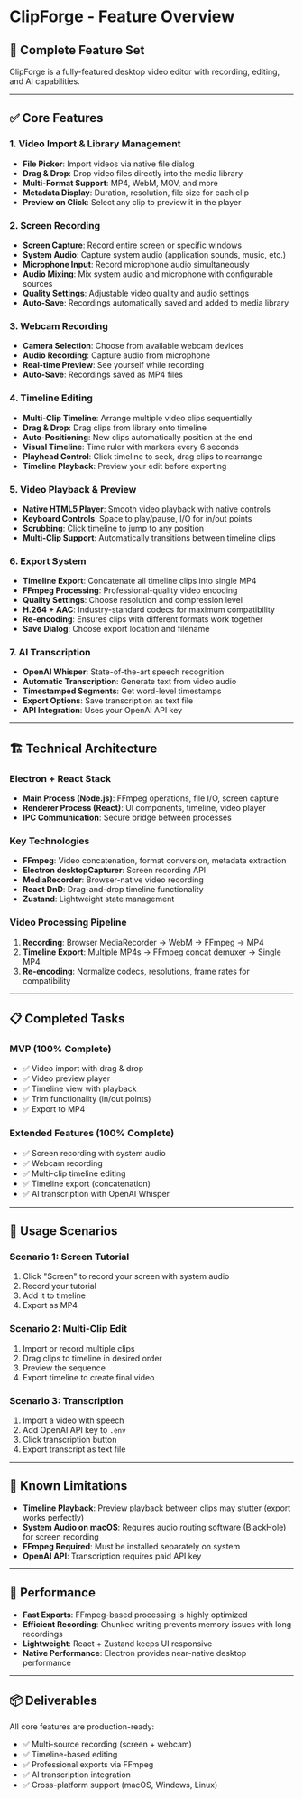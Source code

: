 # ClipForge - Feature Overview

## 🎉 Complete Feature Set

ClipForge is a fully-featured desktop video editor with recording, editing, and AI capabilities.

---

## ✅ Core Features

### 1. Video Import & Library Management
- **File Picker**: Import videos via native file dialog
- **Drag & Drop**: Drop video files directly into the media library
- **Multi-Format Support**: MP4, WebM, MOV, and more
- **Metadata Display**: Duration, resolution, file size for each clip
- **Preview on Click**: Select any clip to preview it in the player

### 2. Screen Recording
- **Screen Capture**: Record entire screen or specific windows
- **System Audio**: Capture system audio (application sounds, music, etc.)
- **Microphone Input**: Record microphone audio simultaneously
- **Audio Mixing**: Mix system audio and microphone with configurable sources
- **Quality Settings**: Adjustable video quality and audio settings
- **Auto-Save**: Recordings automatically saved and added to media library

### 3. Webcam Recording
- **Camera Selection**: Choose from available webcam devices
- **Audio Recording**: Capture audio from microphone
- **Real-time Preview**: See yourself while recording
- **Auto-Save**: Recordings saved as MP4 files

### 4. Timeline Editing
- **Multi-Clip Timeline**: Arrange multiple video clips sequentially
- **Drag & Drop**: Drag clips from library onto timeline
- **Auto-Positioning**: New clips automatically position at the end
- **Visual Timeline**: Time ruler with markers every 6 seconds
- **Playhead Control**: Click timeline to seek, drag clips to rearrange
- **Timeline Playback**: Preview your edit before exporting

### 5. Video Playback & Preview
- **Native HTML5 Player**: Smooth video playback with native controls
- **Keyboard Controls**: Space to play/pause, I/O for in/out points
- **Scrubbing**: Click timeline to jump to any position
- **Multi-Clip Support**: Automatically transitions between timeline clips

### 6. Export System
- **Timeline Export**: Concatenate all timeline clips into single MP4
- **FFmpeg Processing**: Professional-quality video encoding
- **Quality Settings**: Choose resolution and compression level
- **H.264 + AAC**: Industry-standard codecs for maximum compatibility
- **Re-encoding**: Ensures clips with different formats work together
- **Save Dialog**: Choose export location and filename

### 7. AI Transcription
- **OpenAI Whisper**: State-of-the-art speech recognition
- **Automatic Transcription**: Generate text from video audio
- **Timestamped Segments**: Get word-level timestamps
- **Export Options**: Save transcription as text file
- **API Integration**: Uses your OpenAI API key

---

## 🏗️ Technical Architecture

### Electron + React Stack
- **Main Process (Node.js)**: FFmpeg operations, file I/O, screen capture
- **Renderer Process (React)**: UI components, timeline, video player
- **IPC Communication**: Secure bridge between processes

### Key Technologies
- **FFmpeg**: Video concatenation, format conversion, metadata extraction
- **Electron desktopCapturer**: Screen recording API
- **MediaRecorder**: Browser-native video recording
- **React DnD**: Drag-and-drop timeline functionality
- **Zustand**: Lightweight state management

### Video Processing Pipeline
1. **Recording**: Browser MediaRecorder → WebM → FFmpeg → MP4
2. **Timeline Export**: Multiple MP4s → FFmpeg concat demuxer → Single MP4
3. **Re-encoding**: Normalize codecs, resolutions, frame rates for compatibility

---

## 📋 Completed Tasks

### MVP (100% Complete)
- ✅ Video import with drag & drop
- ✅ Video preview player
- ✅ Timeline view with playback
- ✅ Trim functionality (in/out points)
- ✅ Export to MP4

### Extended Features (100% Complete)
- ✅ Screen recording with system audio
- ✅ Webcam recording
- ✅ Multi-clip timeline editing
- ✅ Timeline export (concatenation)
- ✅ AI transcription with OpenAI Whisper

---

## 🎯 Usage Scenarios

### Scenario 1: Screen Tutorial
1. Click "Screen" to record your screen with system audio
2. Record your tutorial
3. Add it to timeline
4. Export as MP4

### Scenario 2: Multi-Clip Edit
1. Import or record multiple clips
2. Drag clips to timeline in desired order
3. Preview the sequence
4. Export timeline to create final video

### Scenario 3: Transcription
1. Import a video with speech
2. Add OpenAI API key to `.env`
3. Click transcription button
4. Export transcript as text file

---

## 🔧 Known Limitations

- **Timeline Playback**: Preview playback between clips may stutter (export works perfectly)
- **System Audio on macOS**: Requires audio routing software (BlackHole) for screen recording
- **FFmpeg Required**: Must be installed separately on system
- **OpenAI API**: Transcription requires paid API key

---

## 🚀 Performance

- **Fast Exports**: FFmpeg-based processing is highly optimized
- **Efficient Recording**: Chunked writing prevents memory issues with long recordings
- **Lightweight**: React + Zustand keeps UI responsive
- **Native Performance**: Electron provides near-native desktop performance

---

## 📦 Deliverables

All core features are production-ready:
- ✅ Multi-source recording (screen + webcam)
- ✅ Timeline-based editing
- ✅ Professional exports via FFmpeg
- ✅ AI transcription integration
- ✅ Cross-platform support (macOS, Windows, Linux)
